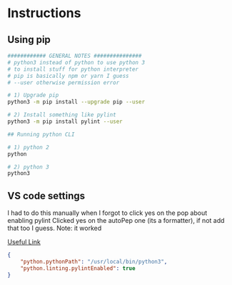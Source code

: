 # Instructions

## Using pip

```bash
############ GENERAL NOTES ###############
# python3 instead of python to use python 3
# to install stuff for python interpreter
# pip is basically npm or yarn I guess
# --user otherwise permission error

# 1) Upgrade pip
python3 -m pip install --upgrade pip --user

# 2) Install something like pylint
python3 -m pip install pylint --user

## Running python CLI

# 1) python 2
python

# 2) python 3
python3
```

## VS code settings

I had to do this manually when I forgot to click yes on the pop about enabling pylint
Clicked yes on the autoPep one (its a formatter), if not add that too I guess. Note: it worked

[Useful Link](https://ruddra.com/posts/vs-code-for-python-development/#using-pep8-and-lint)

```json
{
	"python.pythonPath": "/usr/local/bin/python3",
	"python.linting.pylintEnabled": true
}
```
